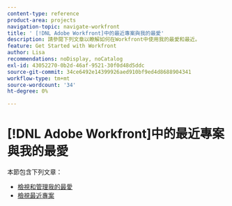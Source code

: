 ```yaml
---
content-type: reference
product-area: projects
navigation-topic: navigate-workfront
title: ' [!DNL Adobe Workfront]中的最近專案與我的最愛'
description: 請參閱下列文章以瞭解如何在Workfront中使用我的最愛和最近。
feature: Get Started with Workfront
author: Lisa
recommendations: noDisplay, noCatalog
exl-id: 43052270-0b2d-46af-9521-30f0d48d5ddc
source-git-commit: 34ce6492e14399926aed910bf9ed4d8688904341
workflow-type: tm+mt
source-wordcount: '34'
ht-degree: 0%

---
```


# [!DNL Adobe Workfront]中的最近專案與我的最愛

本節包含下列文章：

* [檢視和管理我的最愛](../../../workfront-basics/navigate-workfront/recent-and-favorites/view-and-manage-favorites.md)
* [檢視最近專案](../../../workfront-basics/navigate-workfront/recent-and-favorites/view-recent-items.md)
